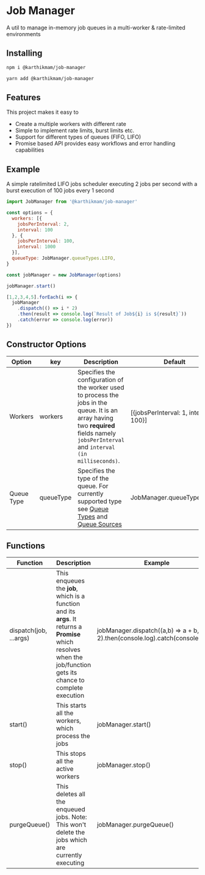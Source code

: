 # Job Manager

A util to manage in-memory job queues in a multi-worker & rate-limited environments

## Installing

```bash
npm i @karthikmam/job-manager

yarn add @karthikmam/job-manager
```

## Features

This project makes it easy to

- Create a multiple workers with different rate
- Simple to implement rate limits, burst limits etc.
- Support for different types of queues (FIFO, LIFO)
- Promise based API provides easy workflows and error handling capabilities

## Example

A simple ratelimited LIFO jobs scheduler executing 2 jobs per second with a burst execution of 100 jobs every 1 second

```javascript
import JobManager from '@karthikmam/job-manager'

const options = {
  workers: [{
    jobsPerInterval: 2,
    interval: 100
  }, {
    jobsPerInterval: 100,
    interval: 1000
  }],
  queueType: JobManager.queueTypes.LIFO,
}

const jobManager = new JobManager(options)

jobManager.start()

[1,2,3,4,5].forEach(i => {
  jobManager
    .dispatch(() => i * 2)
    .then(result => console.log(`Result of Job${i} is ${result}`))
    .catch(error => console.log(error))
})
```

## Constructor Options

| Option     | key       | Description                                                                                                                                                                                                                                  | Default                               |
| ---------- | --------- | -------------------------------------------------------------------------------------------------------------------------------------------------------------------------------------------------------------------------------------------- | ------------------------------------- |
| Workers    | workers   | Specifies the configuration of the worker used to process the jobs in the queue. It is an array having two **required** fields namely `jobsPerInterval` and `interval (in milliseconds)`.                                                    | [{jobsPerInterval: 1, interval: 100}] |
| Queue Type | queueType | Specifies the type of the queue. For currently supported type see [Queue Types](https://github.com/KarthikMAM/job-manager/blob/master/src/index.js#L5) and [Queue Sources](https://github.com/KarthikMAM/job-manager/tree/master/src/queues) | JobManager.queueTypes.LIFO            |

## Functions

| Function               | Description                                                                                                                                                          | Example                                                                          |
| ---------------------- | -------------------------------------------------------------------------------------------------------------------------------------------------------------------- | -------------------------------------------------------------------------------- |
| dispatch(job, ...args) | This enqueues the **job**, which is a function and its **args**. It returns a **Promise** which resolves when the job/function gets its chance to complete execution | jobManager.dispatch((a,b) => a + b, 1, 2).then(console.log).catch(console.error) |
| start()                | This starts all the workers, which process the jobs                                                                                                                  | jobManager.start()                                                               |
| stop()                 | This stops all the active workers                                                                                                                                    | jobManager.stop()                                                                |
| purgeQueue()           | This deletes all the enqueued jobs. Note: This won't delete the jobs which are currently executing                                                                   | jobManager.purgeQueue()                                                          |